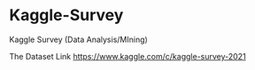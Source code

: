 # Kaggle-Survey
Kaggle Survey (Data Analysis/MIning) <br>

The Dataset Link
https://www.kaggle.com/c/kaggle-survey-2021
